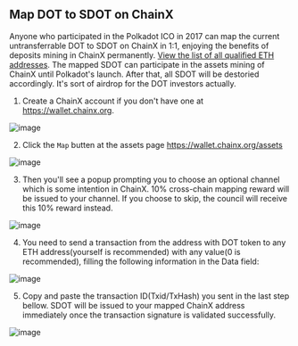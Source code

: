 ## Map DOT to SDOT on ChainX

Anyone who participated in the Polkadot ICO in 2017 can map the current untransferrable DOT to SDOT on ChainX in 1:1, enjoying the benefits of deposits mining in ChainX permanently. [View the list of all qualified ETH addresses](https://etherscan.io/token/tokenholderchart/0xb59f67a8bff5d8cd03f6ac17265c550ed8f33907). The mapped SDOT can participate in the assets mining of ChainX until Polkadot's launch. After that, all SDOT will be destoried accordingly. It's sort of airdrop for the DOT investors actually.

1. Create a ChainX account if you don't have one at https://wallet.chainx.org.

![image](https://user-images.githubusercontent.com/8850248/58405546-4310bc80-809a-11e9-9da5-4bd322520ea1.png)

2. Click the `Map` butten at the assets page https://wallet.chainx.org/assets

![image](https://user-images.githubusercontent.com/8850248/58405691-9d118200-809a-11e9-9f17-733b8a3f2194.png)

3. Then you'll see a popup prompting you to choose an optional channel which is some intention in ChainX. 10% cross-chain mapping reward will be issued to your channel. If you choose to skip, the council will receive this 10% reward instead.

![image](https://user-images.githubusercontent.com/8850248/58405800-d9dd7900-809a-11e9-9cef-0906b3ed197a.png)

4. You need to send a transaction from the address with DOT token to any ETH address(yourself is recommended) with any value(0 is recommended), filling the following information in the Data field:

![image](https://user-images.githubusercontent.com/8850248/58406864-25912200-809d-11e9-885e-4193e9f3b2a3.png)

5. Copy and paste the transaction ID(Txid/TxHash) you sent in the last step bellow. SDOT will be issued to your mapped ChainX address immediately once the transaction signature is validated successfully.

![image](https://user-images.githubusercontent.com/8850248/58407634-d3e99700-809e-11e9-8cbc-5c5bf644fe35.png)
